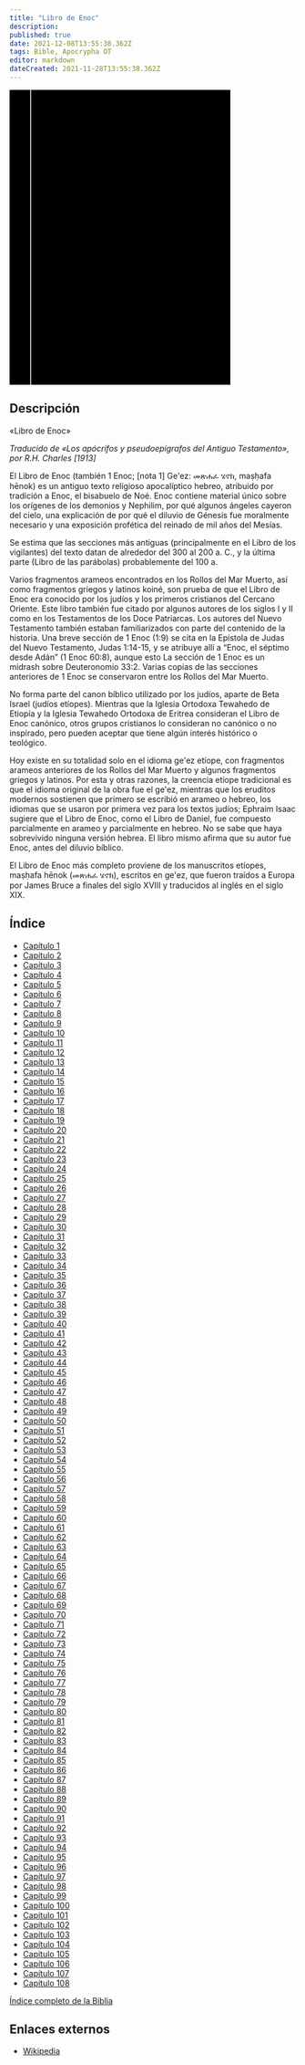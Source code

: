 ```yaml
---
title: "Libro de Enoc"
description: 
published: true
date: 2021-12-08T13:55:38.362Z
tags: Bible, Apocrypha OT
editor: markdown
dateCreated: 2021-11-28T13:55:38.362Z
---
```


<div class="urantiapedia-book-front urantiapedia-book-apocrypha">
<svg xmlns="http://www.w3.org/2000/svg"
	width="102.6mm" height="136.8mm"
	viewBox="0 0 102.6 136.8" version="1.1">
	<g transform="translate(-7,-5)">
		<rect width="9.6" height="136.8" x="7" y="5" />
		<rect width="96.9" height="136.8" x="17" y="5" />
		<text style="font-size:5px" x="61" y="22">APÓCRIFOS</text>
		<text style="font-size:4px" x="61" y="125">Oxford: University Press, 1913</text>
		<text style="font-size:4px" x="61" y="130">R. H. Charles</text>
		<text style="font-size:3px" x="61" y="135">Los apócrifos y pseudoepígrafos del Antiguo Testamento (tr.)</text>
		<text style="font-size:9px" x="61" y="60">Libro de Enoc</text>
	</g>
</svg>
</div>

## Descripción

«Libro de Enoc»

_Traducido de «Los apócrifos y pseudoepígrafos del Antiguo Testamento», por R.H. Charles [1913]_

El Libro de Enoc (también 1 Enoc; [nota 1] Ge'ez: መጽሐፈ ሄኖክ, maṣḥafa hēnok) es un antiguo texto religioso apocalíptico hebreo, atribuido por tradición a Enoc, el bisabuelo de Noé. Enoc contiene material único sobre los orígenes de los demonios y Nephilim, por qué algunos ángeles cayeron del cielo, una explicación de por qué el diluvio de Génesis fue moralmente necesario y una exposición profética del reinado de mil años del Mesías.

Se estima que las secciones más antiguas (principalmente en el Libro de los vigilantes) del texto datan de alrededor del 300 al 200 a. C., y la última parte (Libro de las parábolas) probablemente del 100 a.

Varios fragmentos arameos encontrados en los Rollos del Mar Muerto, así como fragmentos griegos y latinos koiné, son prueba de que el Libro de Enoc era conocido por los judíos y los primeros cristianos del Cercano Oriente. Este libro también fue citado por algunos autores de los siglos I y II como en los Testamentos de los Doce Patriarcas. Los autores del Nuevo Testamento también estaban familiarizados con parte del contenido de la historia. Una breve sección de 1 Enoc (1:9) se cita en la Epístola de Judas del Nuevo Testamento, Judas 1:14-15, y se atribuye allí a “Enoc, el séptimo desde Adán” (1 Enoc 60:8), aunque esto La sección de 1 Enoc es un midrash sobre Deuteronomio 33:2. Varias copias de las secciones anteriores de 1 Enoc se conservaron entre los Rollos del Mar Muerto.

No forma parte del canon bíblico utilizado por los judíos, aparte de Beta Israel (judíos etíopes). Mientras que la Iglesia Ortodoxa Tewahedo de Etiopía y la Iglesia Tewahedo Ortodoxa de Eritrea consideran el Libro de Enoc canónico, otros grupos cristianos lo consideran no canónico o no inspirado, pero pueden aceptar que tiene algún interés histórico o teológico.

Hoy existe en su totalidad solo en el idioma ge'ez etíope, con fragmentos arameos anteriores de los Rollos del Mar Muerto y algunos fragmentos griegos y latinos. Por esta y otras razones, la creencia etíope tradicional es que el idioma original de la obra fue el ge'ez, mientras que los eruditos modernos sostienen que primero se escribió en arameo o hebreo, los idiomas que se usaron por primera vez para los textos judíos; Ephraim Isaac sugiere que el Libro de Enoc, como el Libro de Daniel, fue compuesto parcialmente en arameo y parcialmente en hebreo. No se sabe que haya sobrevivido ninguna versión hebrea. El libro mismo afirma que su autor fue Enoc, antes del diluvio bíblico.

El Libro de Enoc más completo proviene de los manuscritos etíopes, maṣḥafa hēnok (መጽሐፈ ሄኖክ), escritos en ge'ez, que fueron traídos a Europa por James Bruce a finales del siglo XVIII y traducidos al inglés en el siglo XIX.

## Índice

- [Capítulo 1](/es/Bible/Book_of_Enoch/1)
- [Capítulo 2](/es/Bible/Book_of_Enoch/2)
- [Capítulo 3](/es/Bible/Book_of_Enoch/3)
- [Capítulo 4](/es/Bible/Book_of_Enoch/4)
- [Capítulo 5](/es/Bible/Book_of_Enoch/5)
- [Capítulo 6](/es/Bible/Book_of_Enoch/6)
- [Capítulo 7](/es/Bible/Book_of_Enoch/7)
- [Capítulo 8](/es/Bible/Book_of_Enoch/8)
- [Capítulo 9](/es/Bible/Book_of_Enoch/9)
- [Capítulo 10](/es/Bible/Book_of_Enoch/10)
- [Capítulo 11](/es/Bible/Book_of_Enoch/11)
- [Capítulo 12](/es/Bible/Book_of_Enoch/12)
- [Capítulo 13](/es/Bible/Book_of_Enoch/13)
- [Capítulo 14](/es/Bible/Book_of_Enoch/14)
- [Capítulo 15](/es/Bible/Book_of_Enoch/15)
- [Capítulo 16](/es/Bible/Book_of_Enoch/16)
- [Capítulo 17](/es/Bible/Book_of_Enoch/17)
- [Capítulo 18](/es/Bible/Book_of_Enoch/18)
- [Capítulo 19](/es/Bible/Book_of_Enoch/19)
- [Capítulo 20](/es/Bible/Book_of_Enoch/20)
- [Capítulo 21](/es/Bible/Book_of_Enoch/21)
- [Capítulo 22](/es/Bible/Book_of_Enoch/22)
- [Capítulo 23](/es/Bible/Book_of_Enoch/23)
- [Capítulo 24](/es/Bible/Book_of_Enoch/24)
- [Capítulo 25](/es/Bible/Book_of_Enoch/25)
- [Capítulo 26](/es/Bible/Book_of_Enoch/26)
- [Capítulo 27](/es/Bible/Book_of_Enoch/27)
- [Capítulo 28](/es/Bible/Book_of_Enoch/28)
- [Capítulo 29](/es/Bible/Book_of_Enoch/29)
- [Capítulo 30](/es/Bible/Book_of_Enoch/30)
- [Capítulo 31](/es/Bible/Book_of_Enoch/31)
- [Capítulo 32](/es/Bible/Book_of_Enoch/32)
- [Capítulo 33](/es/Bible/Book_of_Enoch/33)
- [Capítulo 34](/es/Bible/Book_of_Enoch/34)
- [Capítulo 35](/es/Bible/Book_of_Enoch/35)
- [Capítulo 36](/es/Bible/Book_of_Enoch/36)
- [Capítulo 37](/es/Bible/Book_of_Enoch/37)
- [Capítulo 38](/es/Bible/Book_of_Enoch/38)
- [Capítulo 39](/es/Bible/Book_of_Enoch/39)
- [Capítulo 40](/es/Bible/Book_of_Enoch/40)
- [Capítulo 41](/es/Bible/Book_of_Enoch/41)
- [Capítulo 42](/es/Bible/Book_of_Enoch/42)
- [Capítulo 43](/es/Bible/Book_of_Enoch/43)
- [Capítulo 44](/es/Bible/Book_of_Enoch/44)
- [Capítulo 45](/es/Bible/Book_of_Enoch/45)
- [Capítulo 46](/es/Bible/Book_of_Enoch/46)
- [Capítulo 47](/es/Bible/Book_of_Enoch/47)
- [Capítulo 48](/es/Bible/Book_of_Enoch/48)
- [Capítulo 49](/es/Bible/Book_of_Enoch/49)
- [Capítulo 50](/es/Bible/Book_of_Enoch/50)
- [Capítulo 51](/es/Bible/Book_of_Enoch/51)
- [Capítulo 52](/es/Bible/Book_of_Enoch/52)
- [Capítulo 53](/es/Bible/Book_of_Enoch/53)
- [Capítulo 54](/es/Bible/Book_of_Enoch/54)
- [Capítulo 55](/es/Bible/Book_of_Enoch/55)
- [Capítulo 56](/es/Bible/Book_of_Enoch/56)
- [Capítulo 57](/es/Bible/Book_of_Enoch/57)
- [Capítulo 58](/es/Bible/Book_of_Enoch/58)
- [Capítulo 59](/es/Bible/Book_of_Enoch/59)
- [Capítulo 60](/es/Bible/Book_of_Enoch/60)
- [Capítulo 61](/es/Bible/Book_of_Enoch/61)
- [Capítulo 62](/es/Bible/Book_of_Enoch/62)
- [Capítulo 63](/es/Bible/Book_of_Enoch/63)
- [Capítulo 64](/es/Bible/Book_of_Enoch/64)
- [Capítulo 65](/es/Bible/Book_of_Enoch/65)
- [Capítulo 66](/es/Bible/Book_of_Enoch/66)
- [Capítulo 67](/es/Bible/Book_of_Enoch/67)
- [Capítulo 68](/es/Bible/Book_of_Enoch/68)
- [Capítulo 69](/es/Bible/Book_of_Enoch/69)
- [Capítulo 70](/es/Bible/Book_of_Enoch/70)
- [Capítulo 71](/es/Bible/Book_of_Enoch/71)
- [Capítulo 72](/es/Bible/Book_of_Enoch/72)
- [Capítulo 73](/es/Bible/Book_of_Enoch/73)
- [Capítulo 74](/es/Bible/Book_of_Enoch/74)
- [Capítulo 75](/es/Bible/Book_of_Enoch/75)
- [Capítulo 76](/es/Bible/Book_of_Enoch/76)
- [Capítulo 77](/es/Bible/Book_of_Enoch/77)
- [Capítulo 78](/es/Bible/Book_of_Enoch/78)
- [Capítulo 79](/es/Bible/Book_of_Enoch/79)
- [Capítulo 80](/es/Bible/Book_of_Enoch/80)
- [Capítulo 81](/es/Bible/Book_of_Enoch/81)
- [Capítulo 82](/es/Bible/Book_of_Enoch/82)
- [Capítulo 83](/es/Bible/Book_of_Enoch/83)
- [Capítulo 84](/es/Bible/Book_of_Enoch/84)
- [Capítulo 85](/es/Bible/Book_of_Enoch/85)
- [Capítulo 86](/es/Bible/Book_of_Enoch/86)
- [Capítulo 87](/es/Bible/Book_of_Enoch/87)
- [Capítulo 88](/es/Bible/Book_of_Enoch/88)
- [Capítulo 89](/es/Bible/Book_of_Enoch/89)
- [Capítulo 90](/es/Bible/Book_of_Enoch/90)
- [Capítulo 91](/es/Bible/Book_of_Enoch/91)
- [Capítulo 92](/es/Bible/Book_of_Enoch/92)
- [Capítulo 93](/es/Bible/Book_of_Enoch/93)
- [Capítulo 94](/es/Bible/Book_of_Enoch/94)
- [Capítulo 95](/es/Bible/Book_of_Enoch/95)
- [Capítulo 96](/es/Bible/Book_of_Enoch/96)
- [Capítulo 97](/es/Bible/Book_of_Enoch/97)
- [Capítulo 98](/es/Bible/Book_of_Enoch/98)
- [Capítulo 99](/es/Bible/Book_of_Enoch/99)
- [Capítulo 100](/es/Bible/Book_of_Enoch/100)
- [Capítulo 101](/es/Bible/Book_of_Enoch/101)
- [Capítulo 102](/es/Bible/Book_of_Enoch/102)
- [Capítulo 103](/es/Bible/Book_of_Enoch/103)
- [Capítulo 104](/es/Bible/Book_of_Enoch/104)
- [Capítulo 105](/es/Bible/Book_of_Enoch/105)
- [Capítulo 106](/es/Bible/Book_of_Enoch/106)
- [Capítulo 107](/es/Bible/Book_of_Enoch/107)
- [Capítulo 108](/es/Bible/Book_of_Enoch/108)


[Índice completo de la Biblia](/es/index/bible)


## Enlaces externos

- [Wikipedia](https://es.wikipedia.org/wiki/Libro_de_Enoc)